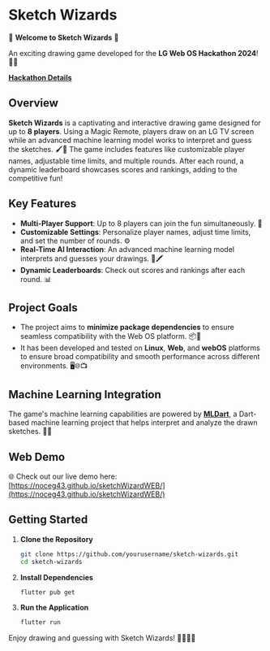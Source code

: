 # Sketch Wizards

🌟 **Welcome to Sketch Wizards** 🌟

An exciting drawing game developed for the **LG Web OS Hackathon 2024**! 🎨✨

[**Hackathon Details**](https://weboshackathon.lge.com/)

## Overview

**Sketch Wizards** is a captivating and interactive drawing game designed for up to **8 players**. Using a Magic Remote, players draw on an LG TV screen while an advanced machine learning model works to interpret and guess the sketches. 🖌️🤖 The game includes features like customizable player names, adjustable time limits, and multiple rounds. After each round, a dynamic leaderboard showcases scores and rankings, adding to the competitive fun!

## Key Features

- **Multi-Player Support**: Up to 8 players can join the fun simultaneously. 🎉
- **Customizable Settings**: Personalize player names, adjust time limits, and set the number of rounds. ⚙️
- **Real-Time AI Interaction**: An advanced machine learning model interprets and guesses your drawings. 🤖🖍️
- **Dynamic Leaderboards**: Check out scores and rankings after each round. 📊

## Project Goals

- The project aims to **minimize package dependencies** to ensure seamless compatibility with the Web OS platform. 📦🚫 
- It has been developed and tested on **Linux**, **Web**, and **webOS** platforms to ensure broad compatibility and smooth performance across different environments. 🖥️🌐📺

## Machine Learning Integration

The game's machine learning capabilities are powered by [**MLDart**](https://github.com/LucaTedeschini/MLDart), a Dart-based machine learning project that helps interpret and analyze the drawn sketches. 🧠✨

## Web Demo

🌐 Check out our live demo here: [https://noceg43.github.io/sketchWizardWEB/](https://noceg43.github.io/sketchWizardWEB/)

## Getting Started

1. **Clone the Repository**
   ```bash
   git clone https://github.com/yourusername/sketch-wizards.git
   cd sketch-wizards
2. **Install Dependencies**
   ```bash
   flutter pub get
2. **Run the Application**
   ```bash
   flutter run

Enjoy drawing and guessing with Sketch Wizards! 🎨🧙‍♂️✨